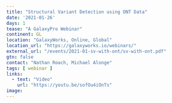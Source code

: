 ```yaml
---
title: "Structural Variant Detection using ONT Data"
date: '2021-01-26'
days: 1
tease: "A GalaxyPro Webinar"
continent: GL
location: "GalaxyWorks, Online, Global"
location_url: "https://galaxyworks.io/webinars/"
external_url: "/events/2021-01-sv-with-ont/sv-with-ont.pdf"
gtn: false
contact: "Nathan Roach, Michael Alonge"
tags: [ webinar ]
links:
  - text: "Video"
    url: "https://youtu.be/sofOu4iOnTs"
image: 
---
```

